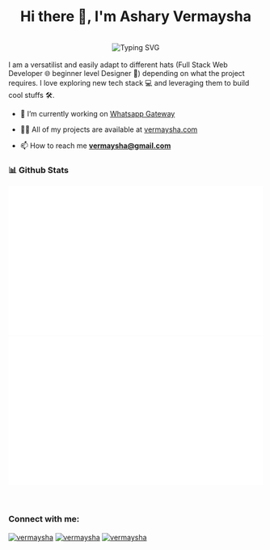 <h1 align="center">Hi there 👋, I'm Ashary Vermaysha</h1>
<!-- <h3 align="center">A software engineer</h3> -->
<br/>
<div align="center">
  <img src="https://readme-typing-svg.demolab.com?font=Satisfy&size=35&pause=1000&color=51C2F7&center=true&vCenter=true&width=435&lines= I'm+Ashary+Vermaysha ;I'm+a+Full+Stack+Developer" alt="Typing SVG" />
</div>
<!-- <hr/> -->

<br>
I am a versatilist and easily adapt to different hats (Full Stack Web Developer 🌐 beginner level Designer 🎨) depending on what the project requires. I love exploring new tech stack 💻 and leveraging them to build cool stuffs 🛠️.

- 🔭 I’m currently working on [Whatsapp Gateway](https://github.com/vermaysha/whatsapp-gateway)

- 👨‍💻 All of my projects are available at [vermaysha.com](vermaysha.com)

- 📫 How to reach me **vermaysha@gmail.com**

<!-- ### 📊 Github Stats
<a href="https://github.com/vermaysha">
  <img src="https://github-readme-stats.vercel.app/api?username=vermaysha&hide=contribs&show_icons=true&theme=transparent&include_all_commits=true&count_private=true&line_height=24&show_owner=true" alt="Stats Overview"/>
  <img src="https://github-readme-stats.vercel.app/api/top-langs/?username=vermaysha&layout=compact&exclude_repo=ecommerce,mahasiswa-crud,pvj,TugasTokoJAVA,qrcode,AplikasiKasir,ROR-Simple-CRUD,2048-game-with-js,toko-buku,ecommerce-pkk,lsp-laundry,lelang,lumen-auth-example,chat,point-of-sales,portfolio,work-order,perpustakaan_java" alt="Most Used Languages"/>
</a> -->

### 📊 Github Stats
<a href='https://github.com/vermaysha'>
  
![Stats Overview](https://raw.githubusercontent.com/vermaysha/vermaysha/output/generated/overview.svg)
![Most Used Languages](https://raw.githubusercontent.com/vermaysha/vermaysha/output/generated/languages.svg)

</a>

<br>

<h3 align="left">Connect with me:</h3>
<p align="left">
<a href="https://linkedin.com/in/vermaysha" target="blank"><img align="center" src="https://raw.githubusercontent.com/rahuldkjain/github-profile-readme-generator/master/src/images/icons/Social/linked-in-alt.svg" alt="vermaysha" height="30" width="40" /></a>
<a href="https://fb.com/vermaysha" target="blank"><img align="center" src="https://raw.githubusercontent.com/rahuldkjain/github-profile-readme-generator/master/src/images/icons/Social/facebook.svg" alt="vermaysha" height="30" width="40" /></a>
<a href="https://instagram.com/vermaysha" target="blank"><img align="center" src="https://raw.githubusercontent.com/rahuldkjain/github-profile-readme-generator/master/src/images/icons/Social/instagram.svg" alt="vermaysha" height="30" width="40" /></a>
</p>

<!--
**vermaysha/vermaysha** is a ✨ _special_ ✨ repository because its `README.md` (this file) appears on your GitHub profile.

Here are some ideas to get you started:

- 🔭 I’m currently working on ...
- 🌱 I’m currently learning ...
- 👯 I’m looking to collaborate on ...
- 🤔 I’m looking for help with ...
- 💬 Ask me about ...
- 📫 How to reach me: ...
- 😄 Pronouns: ...
- ⚡ Fun fact: ...
-->
